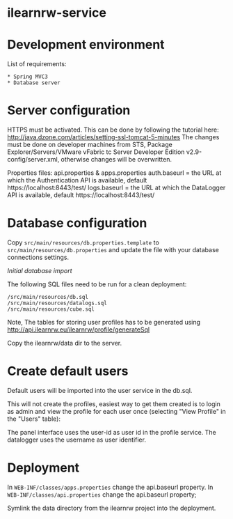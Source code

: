 ilearnrw-service
================

Development environment
=======================

List of requirements:

    * Spring MVC3
    * Database server

Server configuration
======================
HTTPS must be activated. This can be done by following the tutorial here: http://java.dzone.com/articles/setting-ssl-tomcat-5-minutes
The changes must be done on developer machines from STS, Package Explorer/Servers/VMware vFabric tc Server Developer Edition v2.9-config/server.xml, otherwise changes will be overwritten.

Properties files:
api.properties & apps.properties
auth.baseurl = the URL at which the Authentication API is available, default https://localhost:8443/test/
logs.baseurl = the URL at which the DataLogger API is available, default https://localhost:8443/test/

Database configuration
======================

Copy `src/main/resources/db.properties.template` to
`src/main/resources/db.properties` and update the file with your database
connections settings.

*Initial database import*

The following SQL files need to be run for a clean deployment:

    /src/main/resources/db.sql
    /src/main/resources/datalogs.sql
	/src/main/resources/cube.sql

Note, The tables for storing user profiles has to be generated using http://api.ilearnrw.eu/ilearnrw/profile/generateSql


Copy the ilearnrw/data dir to the server.



Create default users
====================

Default users will be imported into the user service in the db.sql.

This will not create the profiles, easiest way to get them created is to login
as admin and view the profile for each user once (selecting "View Profile" in
the "Users" table):

The panel interface uses the user-id as user id in the profile service. The datalogger uses
the username as user identifier.


Deployment
==========

In `WEB-INF/classes/apps.properties` change the api.baseurl property.
In `WEB-INF/classes/api.properties` change the api.baseurl property;

Symlink the data directory from the ilearnrw project into the deployment.

